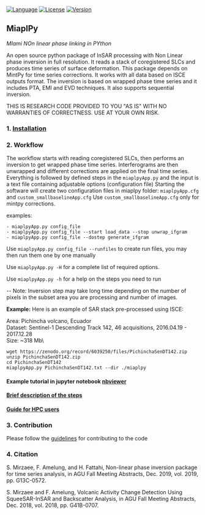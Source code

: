 [![Language](https://img.shields.io/badge/python-3.6%2B-blue.svg)](https://www.python.org/)
[![License](https://img.shields.io/badge/license-GPLv3-yellow.svg)](https://github.com/insarlab/MiaplPy/blob/main/LICENSE)
[![Version](https://img.shields.io/badge/version-v0.2.0-yellowgreen.svg)](https://github.com/insarlab/MiaplPy/releases)


## MiaplPy ##
*MIami NOn linear phase linking in PYthon*

An open source python package of InSAR processing with Non Linear phase inversion in full resolution. It reads a stack of coregistered SLCs and
produces time series of surface deformation. This package depends on MintPy for time series corrections.
It works with all data based on ISCE outputs format. The inversion is based on wrapped phase time series and it includes PTA, EMI and EVD techniques.
It also supports sequential inversion.

THIS IS RESEARCH CODE PROVIDED TO YOU "AS IS" WITH NO WARRANTIES OF CORRECTNESS. USE AT YOUR OWN RISK.


### 1. [Installation](./installation.md) ###

### 2. Workflow ###

The workflow starts with reading coregistered SLCs, then performs an inversion to get wrapped phase time series.
Interferograms are then unwrapped and different corrections are applied on the final time series.
Everything is followed by defined steps in the `miaplpyApp.py` and the input is a text file containing adjustable options (configuration file)
Starting the software will create two configuration files in miaplpy folder: `miaplpyApp.cfg` and `custom_smallbaselineApp.cfg`
Use `custom_smallbaselineApp.cfg` only for mintpy corrections. 

examples:

```
- miaplpyApp.py config_file
- miaplpyApp.py config_file --start load_data --stop unwrap_ifgram
- miaplpyApp.py config_file --dostep generate_ifgram
```

Use `miaplpyApp.py config_file --runfiles` to create run files, you may then run them one by one manually

Use `miaplpyApp.py -H` for a complete list of required options.

Use `miaplpyApp.py -h` for a help on the steps you need to run 

-- Note:
Inversion step may take long time depending on the number of pixels in the subset area you are processing and number of images. 


**Example:** Here is an example of SAR stack pre-processed using ISCE:

Area: Pichincha volcano, Ecuador\
Dataset: Sentinel-1 Descending Track 142, 46 acquisitions, 2016.04.19 - 2017.12.28\
Size: ~318 Mb\
```
wget https://zenodo.org/record/6039250/files/PichinchaSenDT142.zip
unzip PichinchaSenDT142.zip
cd PichinchaSenDT142
miaplpyApp.py PichinchaSenDT142.txt --dir ./miaplpy
```

#### Example tutorial in jupyter notebook [nbviewer](https://nbviewer.org/github/insarlab/MiaplPy_notebooks/blob/main/miaplpyApp.ipynb)

#### [Brief description of the steps](https://github.com/insarlab/MiaplPy/blob/main/docs/steps_guide.md)

#### [Guide for HPC users](./HPC_Users.md)

### 3. Contribution ###
Please follow the [guidelines](./CONTRIBUTING.md) for contributing to the code

### 4. Citation ###

S. Mirzaee, F. Amelung, and H. Fattahi, Non-linear phase inversion package for time series
analysis, in AGU Fall Meeting Abstracts, Dec. 2019, vol. 2019, pp. G13C-0572.

S. Mirzaee and F. Amelung, Volcanic Activity Change Detection Using SqueeSAR-InSAR and
Backscatter Analysis, in AGU Fall Meeting Abstracts, Dec. 2018, vol. 2018, pp. G41B-0707.




